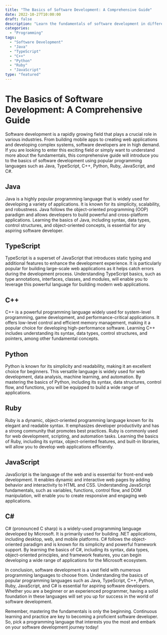 ```yaml
--- 
title: "The Basics of Software Development: A Comprehensive Guide"
date: 2022-10-27T10:00:00 
draft: false 
description: "Learn the fundamentals of software development in different programming languages such as Java, TypeScript, C++, Python, Ruby, JavaScript, and C#."
categories: 
  - "Programming"
tags: 
  - "Software Development"
  - "Java"
  - "TypeScript"
  - "C++"
  - "Python"
  - "Ruby"
  - "JavaScript"
type: "featured" 
--- 
```


# The Basics of Software Development: A Comprehensive Guide

Software development is a rapidly growing field that plays a crucial role in various industries. From building mobile apps to creating web applications and developing complex systems, software developers are in high demand. If you are looking to enter this exciting field or simply want to understand more about the fundamentals, this comprehensive guide will introduce you to the basics of software development using popular programming languages such as Java, TypeScript, C++, Python, Ruby, JavaScript, and C#.

## Java

Java is a highly popular programming language that is widely used for developing a variety of applications. It is known for its simplicity, scalability, and robustness. Java follows the object-oriented programming (OOP) paradigm and allows developers to build powerful and cross-platform applications. Learning the basics of Java, including syntax, data types, control structures, and object-oriented concepts, is essential for any aspiring software developer.

## TypeScript

TypeScript is a superset of JavaScript that introduces static typing and additional features to enhance the development experience. It is particularly popular for building large-scale web applications as it helps catch errors during the development process. Understanding TypeScript basics, such as type annotations, interfaces, classes, and modules, will enable you to leverage this powerful language for building modern web applications.

## C++

C++ is a powerful programming language widely used for system-level programming, game development, and performance-critical applications. It offers low-level control and efficient memory management, making it a popular choice for developing high-performance software. Learning C++ includes understanding its syntax, data types, control structures, and pointers, among other fundamental concepts.

## Python

Python is known for its simplicity and readability, making it an excellent choice for beginners. This versatile language is widely used for web development, data analysis, machine learning, and automation. By mastering the basics of Python, including its syntax, data structures, control flow, and functions, you will be equipped to build a wide range of applications.

## Ruby

Ruby is a dynamic, object-oriented programming language known for its elegant and readable syntax. It emphasizes developer productivity and has a strong community that promotes best practices. Ruby is commonly used for web development, scripting, and automation tasks. Learning the basics of Ruby, including its syntax, object-oriented features, and built-in libraries, will allow you to develop web applications efficiently.

## JavaScript

JavaScript is the language of the web and is essential for front-end web development. It enables dynamic and interactive web pages by adding behavior and interactivity to HTML and CSS. Understanding JavaScript fundamentals, such as variables, functions, control flow, and DOM manipulation, will enable you to create responsive and engaging web applications.

## C#

C# (pronounced C sharp) is a widely-used programming language developed by Microsoft. It is primarily used for building .NET applications, including desktop, web, and mobile platforms. C# follows the object-oriented paradigm and is known for its simplicity and powerful framework support. By learning the basics of C#, including its syntax, data types, object-oriented principles, and framework features, you can begin developing a wide range of applications for the Microsoft ecosystem.

In conclusion, software development is a vast field with numerous programming languages to choose from. Understanding the basics of popular programming languages such as Java, TypeScript, C++, Python, Ruby, JavaScript, and C# is essential for aspiring software developers. Whether you are a beginner or an experienced programmer, having a solid foundation in these languages will set you up for success in the world of software development.

Remember, mastering the fundamentals is only the beginning. Continuous learning and practice are key to becoming a proficient software developer. So, pick a programming language that interests you the most and embark on your software development journey today!
